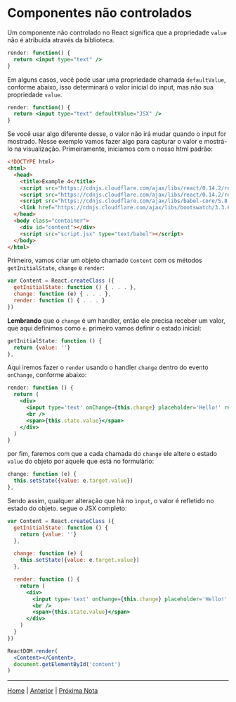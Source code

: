 # Componentes não controlados

Um componente não controlado no React significa que a propriedade `value` não é
atribuída através da biblioteca.

```jsx
render: function() {
  return <input type="text" />
}
```

Em alguns casos, você pode usar uma propriedade chamada `defaultValue`, conforme
abaixo, isso determinará o valor inicial do input, mas não sua propriedade
`value`.

```jsx
render: function() {
  return <input type="text" defaultValue="JSX" />
}
```

Se você usar algo diferente desse, o valor não irá mudar quando o input for
mostrado. Nesse exemplo vamos fazer algo para capturar o valor e mostrá-lo na
visualização. Primeiramente, iniciamos com o nosso html padrão:

```html
<!DOCTYPE html>
<html>
  <head>
    <title>Example 4</title>
    <script src="https://cdnjs.cloudflare.com/ajax/libs/react/0.14.2/react.js"></script>
    <script src="https://cdnjs.cloudflare.com/ajax/libs/react/0.14.2/react-dom.js"></script>
    <script src="https://cdnjs.cloudflare.com/ajax/libs/babel-core/5.8.34/browser.js"></script>
    <link href="https://cdnjs.cloudflare.com/ajax/libs/bootswatch/3.3.6/flatly/bootstrap.min.css" rel="stylesheet" />
  </head>
  <body class="container">
    <div id="content"></div>
    <script src="script.jsx" type="text/babel"></script>
  </body>
</html>
```

Primeiro, vamos criar um objeto chamado `Content` com os métodos
`getInitialState`, `change` e `render`:

```jsx
var Content = React.createClass ({
  getInitialState: function () { . . . },
  change: function (e) { . . . },
  render: function () { . . . }
})
```

**Lembrando** que o `change` é um handler, então ele precisa receber um valor,
que aqui definimos como `e`. primeiro vamos definir o estado inicial:

```jsx
getInitialState: function () {
  return {value: ''}
},
```

Aqui iremos fazer o `render` usando o handler `change` dentro do evento
`onChange`, conforme abaixo:

```jsx
render: function () {
  return (
    <div>
      <input type='text' onChange={this.change} placeholder='Hello!' ref='textbox' />
      <br />
      <span>{this.state.value}</span>
    </div>
  )
}
```

por fim, faremos com que a cada chamada do `change` ele altere o estado `value`
do objeto por aquele que está no formulário:

```jsx
change: function (e) {
  this.setState({value: e.target.value})
},
```

Sendo assim, qualquer alteração que há no `ìnput`, o valor é refletido no estado
do objeto. segue o JSX completo:

```jsx
var Content = React.createClass ({
  getInitialState: function () {
    return {value: ''}
  },

  change: function (e) {
    this.setState({value: e.target.value})
  },

  render: function () {
    return (
      <div>
        <input type='text' onChange={this.change} placeholder='Hello!' ref='textbox' />
        <br />
        <span>{this.state.value}</span>
      </div>
    )
  }
})

ReactDOM.render(
  <Content></Content>,
  document.getElementById('content')
)
```

---

[Home](../README.md) | [Anterior](note_5_1.md) | [Próxima Nota](note_5_2.md)
